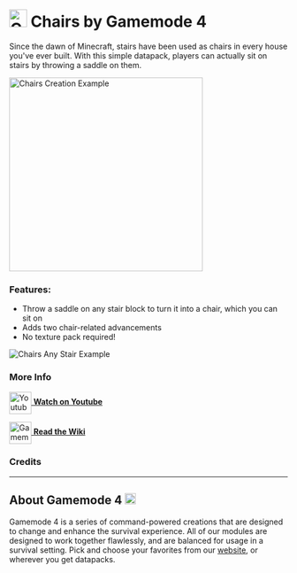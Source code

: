 # <img src="https://raw.githubusercontent.com/Gamemode4Dev/GM4_Datapacks/master/base/images/gm4_logo.png" alt="GM4 Logo" width="32" /> Chairs by Gamemode 4

Since the dawn of Minecraft, stairs have been used as chairs in every house you've ever built. With this simple datapack, players can actually sit on stairs by throwing a saddle on them. 

<img src="https://raw.githubusercontent.com/Gamemode4Dev/GM4_Datapacks/master/gm4_chairs/images/chairs_creation_example.webp" alt="Chairs Creation Example" width="350"/>

### Features:
- Throw a saddle on any stair block to turn it into a chair, which you can sit on
- Adds two chair-related advancements
- No texture pack required!

![Chairs Any Stair Example](https://raw.githubusercontent.com/Gamemode4Dev/GM4_Datapacks/master/gm4_chairs/images/chairs_any_stair_example.png)

### More Info
[<img src="https://raw.githubusercontent.com/Gamemode4Dev/GM4_Datapacks/master/base/images/youtube_logo.png" alt="Youtube Logo" width="40" align="center"/> **Watch on Youtube**](https://www.youtube.com/watch?v=7KbBw1hEKdY) 

[<img src="https://raw.githubusercontent.com/Gamemode4Dev/GM4_Datapacks/master/base/images/gm4_wiki_logo.png" alt="Gamemode 4 Wiki Logo" width="40" align="center"/> **Read the Wiki**](https://wiki.gm4.co/wiki/Chairs)

### Credits
<!--$creditsInsert -->


---
## About Gamemode 4 <img src="https://raw.githubusercontent.com/Gamemode4Dev/GM4_Datapacks/master/base/images/gm4_logo.png" alt="Gamemode 4 Logo" width="20"/>
Gamemode 4 is a series of command-powered creations that are designed to change and enhance the survival experience. All of our modules are designed to work together flawlessly, and are balanced for usage in a survival setting. Pick and choose your favorites from our [website](https://gm4.co), or wherever you get datapacks.
